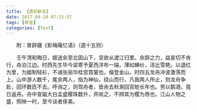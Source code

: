 ```yaml
---
title: 【虞初新志】
date: 2017-04-10 07:15:57
tags: [碎金]
categories: [Text]
---
```


<p dir="ltr"  >　　附：冒辟疆《影梅庵忆语》（選十五则）</p> 
<p dir="ltr"  >　　壬午清和晦日，姬送余至北固山下，坚欲从渡江归里。余辞之力，益哀切不肯行，舟泊江边。时西先生毕今梁寄予夏西洋布一端，薄如蝉纱，洁比雪艳。以退红为里，为姬制轻衫，不减张丽华桂宫霓裳也。偕登金山，时四五龙舟冲波激荡而上。山中游人数千，尾余两人，指为神仙，绕山而行，凡我两人所止，则龙舟争赴，回环数匝不去。呼询之，则驾舟者，皆余去秋淛回官舫长年也。劳以鹅酒，竟日返舟。舟中宣磁大白孟盛樱珠数升，共啖之，不辨其为樱为唇也。江山人物之盛，照映一时，至今谈者侈美。</p>